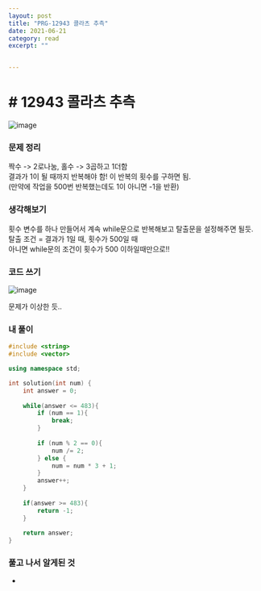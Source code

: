 ```yaml
---
layout: post
title: "PRG-12943 콜라츠 추측" 
date: 2021-06-21
category: read 
excerpt: ""


---
```


# # 12943 콜라츠 추측

![image](https://user-images.githubusercontent.com/28949235/122719593-5c9c8680-d2a9-11eb-8599-309221d68984.png)

### 문제 정리

짝수 -> 2로나눔, 홀수 -> 3곱하고 1더함  
결과가 1이 될 때까지 반복해야 함!  이 반복의 횟수를 구하면 됨.  
(만약에 작업을 500번 반복했는데도 1이 아니면 -1을 반환)

### 생각해보기

횟수 변수를 하나 만들어서 계속 while문으로 반복해보고 탈출문을 설정해주면 될듯.  
탈출 조건 = 결과가 1일 때, 횟수가 500일 때  
아니면 while문의 조건이 횟수가 500 이하일때만으로!!

### 코드 쓰기

![image](https://user-images.githubusercontent.com/28949235/122720475-7ab6b680-d2aa-11eb-91c2-489d870417ab.png)

문제가 이상한 듯..

### 내 풀이

```c++
#include <string>
#include <vector>

using namespace std;

int solution(int num) {
    int answer = 0;
    
    while(answer <= 483){
        if (num == 1){
            break;
        }
                
        if (num % 2 == 0){
            num /= 2;
        } else {
            num = num * 3 + 1;
        }
        answer++;
    }
    
    if(answer >= 483){
        return -1;
    }
    
    return answer;
}
```

### 풀고 나서 알게된 것

-
